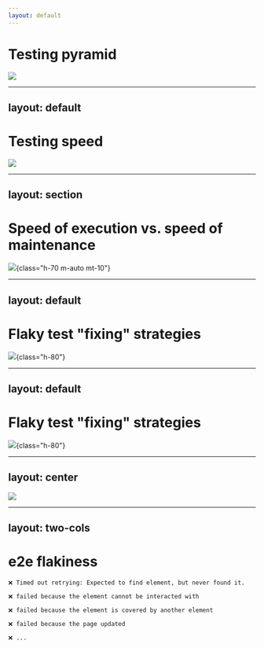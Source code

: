 ```yaml
---
layout: default
---
```


# Testing pyramid
<img src="/images/pyramid.png" class="h-70 m-auto mt-10" />

<!--
- at the risk of half people leaving my presentation, I’m going to show the testing pyramid
- probably all know this model 
- e2e tests costly and slow, unit tests are cheap and fast
- i believe that this model is very outdated
- we have much better tools nowadays
- especially the cost of creating a test is not so high
- as a result we now have more of them
-->

---
layout: default
---

# Testing speed
<img src="/images/turtle.png" class="h-10 m-auto mt-[16%]" />

<!--
- but let’s stop at this little guy
- because as I said, we have some great tools nowadays
- but they all seem to be battling for speed of execution
- I have read countless blog posts comparing pw and cy or some other tools
- they are focusing on execution
-->

---
layout: section
---

# Speed of execution vs. speed of maintenance

![](/images/speed.png){class="h-70 m-auto mt-10"}

<!--
- but if you answered "yes" to any of the questions from before, you know there’s a difference between speed of execution and speed of maintenance
- the funny thing is that we sometimes don’t notice this
- when it takes 30 minutes to run your tests in the pipeline, we as developers are happy to spend a month of our time migrating from one testing tool to another so that we can take it down to 25 minutes
- and we do all this work, because we believe that maintaining e2e tests is just too much work - still mentally living at the top of the pyramid
- and to be completely honest, I think in many way we really are living at the top of that pyramid, example
-->

---
layout: default
---

# Flaky test "fixing" strategies
![](/images/strategies.png){class="h-80"}

<!--
- we have these so-called strategies helping us live with the fact that our tests are flaky
- I’ve seen these strategies across many companies I’ve worked with
- muting a test
- quarantining a test
- retrying a test
- adding a longer timeout
- reproducing a test locally
- deleting a test
-->

---
layout: default
---
# Flaky test "fixing" strategies

![](/images/stages_of_grief.png){class="h-80"}

<!-- 
- or as I like to call them:
- shock
- denial 
- anger
- bargaining 
- depression
- acceptance
-->

---
layout: center
---
![](/images/what_happens.png)

<!-- 
- These strategies exist, because we have limited visibility into what is happening in CI
- many times, we are simply left with an error message:
-->

---
layout: two-cols
---
# e2e flakiness

```plain
❌ Timed out retrying: Expected to find element, but never found it.
```

```plain
❌ failed because the element cannot be interacted with
```

```plain
❌ failed because the element is covered by another element
```

```plain
❌ failed because the page updated
```

```plain
❌ ...
```

<!-- 
- The main problem when dealing with e2e tests is the lack of context
- e2e test usually copies a user story
- when element is not found, it tells us nothing about what exactly failed
- when a test ends up with an error like this, the problem that caused this error happened a couple of steps before
- I want to share a couple of stories with you that start with a mysterious message like this
- these are stories I either encountered personally, or with our clients at Replay
- one of those clients is Metabase
 -->
